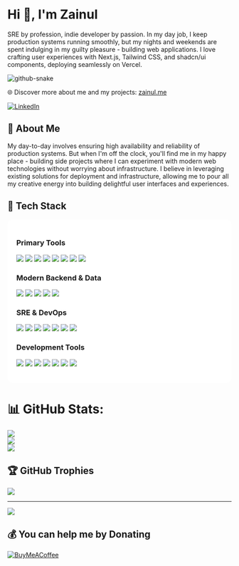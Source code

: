 <h1>Hi 👋, I'm Zainul</h1>
<p>SRE by profession, indie developer by passion. In my day job, I keep production systems running smoothly, but my nights and weekends are spent indulging in my guilty pleasure - building web applications. I love crafting user experiences with Next.js, Tailwind CSS, and shadcn/ui components, deploying seamlessly on Vercel.</p>
<picture>
  <source media="(prefers-color-scheme: dark)" srcset="https://raw.githubusercontent.com/tobiasmeyhoefer/tobiasmeyhoefer/output/github-snake-dark.svg" />
  <source media="(prefers-color-scheme: light)" srcset="https://raw.githubusercontent.com/tobiasmeyhoefer/tobiasmeyhoefer/output/github-snake.svg" />
  <img alt="github-snake" src="https://raw.githubusercontent.com/tobiasmeyhoefer/tobiasmeyhoefer/output/github-snake.svg" />
</picture>
<p>🌐 Discover more about me and my projects: <a href="https://zainul.me">zainul.me</a></p>

[![LinkedIn](https://img.shields.io/badge/LinkedIn-%230077B5.svg?logo=linkedin&logoColor=white)](https://linkedin.com/in/zainul1996) 

<h2>🎯 About Me</h2>
<p>My day-to-day involves ensuring high availability and reliability of production systems. But when I'm off the clock, you'll find me in my happy place - building side projects where I can experiment with modern web technologies without worrying about infrastructure. I believe in leveraging existing solutions for deployment and infrastructure, allowing me to pour all my creative energy into building delightful user interfaces and experiences.</p>

<h2>🚀 Tech Stack</h2>

<div style="background: white; border-radius: 12px; padding: 20px; margin-bottom: 30px;">
<h3>Primary Tools</h3>
<p>
<img src="https://img.shields.io/badge/Next-black?style=for-the-badge&logo=next.js&logoColor=white"/>
<img src="https://img.shields.io/badge/typescript-%23007ACC.svg?style=for-the-badge&logo=typescript&logoColor=white"/>
<img src="https://img.shields.io/badge/tailwindcss-%2338B2AC.svg?style=for-the-badge&logo=tailwind-css&logoColor=white"/>
<img src="https://img.shields.io/badge/react-%2320232a.svg?style=for-the-badge&logo=react&logoColor=%2361DAFB"/>
<img src="https://img.shields.io/badge/javascript-%23323330.svg?style=for-the-badge&logo=javascript&logoColor=%23F7DF1E"/>
<img src="https://img.shields.io/badge/vercel-%23000000.svg?style=for-the-badge&logo=vercel&logoColor=white"/>
<img src="https://img.shields.io/badge/daisyui-5A0EF8?style=for-the-badge&logo=daisyui&logoColor=white"/>
<img src="https://img.shields.io/badge/node.js-6DA55F?style=for-the-badge&logo=node.js&logoColor=white"/>
</p>

<h3>Modern Backend & Data</h3>
<p>
<img src="https://img.shields.io/badge/Supabase-3ECF8E?style=for-the-badge&logo=supabase&logoColor=white"/>
<img src="https://img.shields.io/badge/Prisma-3982CE?style=for-the-badge&logo=Prisma&logoColor=white"/>
<img src="https://img.shields.io/badge/planetscale-%23000000.svg?style=for-the-badge&logo=planetscale&logoColor=white"/>
<img src="https://img.shields.io/badge/firebase-%23039BE5.svg?style=for-the-badge&logo=firebase"/>
<img src="https://img.shields.io/badge/express.js-%23404d59.svg?style=for-the-badge&logo=express&logoColor=%2361DAFB"/>
</p>

<h3>SRE & DevOps</h3>
<p>
<img src="https://img.shields.io/badge/AWS-%23FF9900.svg?style=for-the-badge&logo=amazon-aws&logoColor=white"/>
<img src="https://img.shields.io/badge/terraform-%235835CC.svg?style=for-the-badge&logo=terraform&logoColor=white"/>
<img src="https://img.shields.io/badge/kubernetes-%23326ce5.svg?style=for-the-badge&logo=kubernetes&logoColor=white"/>
<img src="https://img.shields.io/badge/docker-%230db7ed.svg?style=for-the-badge&logo=docker&logoColor=white"/>
<img src="https://img.shields.io/badge/github%20actions-%232671E5.svg?style=for-the-badge&logo=githubactions&logoColor=white"/>
<img src="https://img.shields.io/badge/grafana-%23F46800.svg?style=for-the-badge&logo=grafana&logoColor=white"/>
<img src="https://img.shields.io/badge/Prometheus-E6522C?style=for-the-badge&logo=Prometheus&logoColor=white"/>
</p>

<h3>Development Tools</h3>
<p>
<img src="https://img.shields.io/badge/git-%23F05033.svg?style=for-the-badge&logo=git&logoColor=white"/>
<img src="https://img.shields.io/badge/github-%23121011.svg?style=for-the-badge&logo=github&logoColor=white"/>
<img src="https://img.shields.io/badge/ESLint-4B3263?style=for-the-badge&logo=eslint&logoColor=white"/>
<img src="https://img.shields.io/badge/prettier-%23F7B93E.svg?style=for-the-badge&logo=prettier&logoColor=black"/>
<img src="https://img.shields.io/badge/Postman-FF6C37?style=for-the-badge&logo=postman&logoColor=white"/>
<img src="https://img.shields.io/badge/jira-%230A0FFF.svg?style=for-the-badge&logo=jira&logoColor=white"/>
<img src="https://img.shields.io/badge/Notion-%23000000.svg?style=for-the-badge&logo=notion&logoColor=white"/>
</p>
</div>

# 📊 GitHub Stats:
![](https://github-readme-stats.vercel.app/api?username=zainul1996&theme=dark&hide_border=false&include_all_commits=false&count_private=false)<br/>
![](https://github-readme-streak-stats.herokuapp.com/?user=zainul1996&theme=dark&hide_border=false)<br/>
![](https://github-readme-stats.vercel.app/api/top-langs/?username=zainul1996&theme=dark&hide_border=false&include_all_commits=false&count_private=false&layout=compact)

## 🏆 GitHub Trophies
![](https://github-profile-trophy.vercel.app/?username=zainul1996&theme=radical&no-frame=false&no-bg=true&margin-w=4)

---
[![](https://visitcount.itsvg.in/api?id=zainul1996&icon=0&color=0)](https://visitcount.itsvg.in)

## 💰 You can help me by Donating
[![BuyMeACoffee](https://img.shields.io/badge/Buy%20Me%20a%20Coffee-ffdd00?style=for-the-badge&logo=buy-me-a-coffee&logoColor=black)](https://buymeacoffee.com/zainulcain) 
